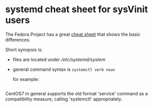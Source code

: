 # systemd cheat sheet for sysVinit users

The Fedora Project has a great [cheat sheet](https://fedoraproject.org/wiki/SysVinit_to_Systemd_Cheatsheet) that shows the basic differences.

Short synopsis is:

* files are located under */etc/systemd/system*
* general command syntax is `systemctl verb noun` 

	for example:
	```systemctl enable foo
	```

CentOS7 in general supports the old format 'service' command as a compatibility measure, calling 'systemctl' appropriately.